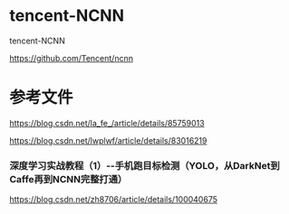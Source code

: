 # tencent-NCNN
tencent-NCNN


  https://github.com/Tencent/ncnn   
  
  
  
#  参考文件    
https://blog.csdn.net/la_fe_/article/details/85759013      
  
https://blog.csdn.net/lwplwf/article/details/83016219     


###   深度学习实战教程（1）--手机跑目标检测（YOLO，从DarkNet到Caffe再到NCNN完整打通）
https://blog.csdn.net/zh8706/article/details/100040675    


